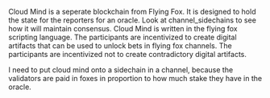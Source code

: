 Cloud Mind is a seperate blockchain from Flying Fox. It is designed to hold the state for the reporters for an oracle.
Look at channel_sidechains to see how it will maintain consensus.
Cloud Mind is written in the flying fox scripting language.
The participants are incentivized to create digital artifacts that can be used to unlock bets in flying fox channels. The participants are incentivized not to create contradictory digital artifacts.

I need to put cloud mind onto a sidechain in a channel, because the validators are paid in foxes in proportion to how much stake they have in the oracle.